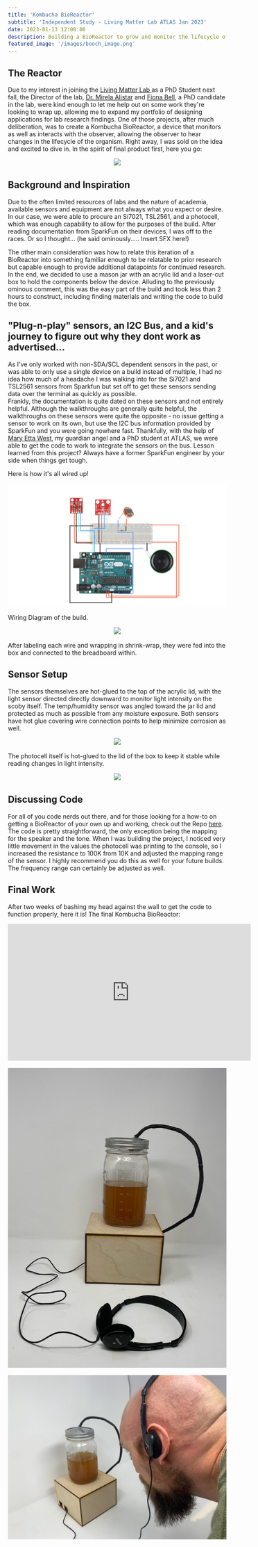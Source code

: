 ```yaml
---
title: 'Kombucha BioReactor'
subtitle: 'Independent Study - Living Matter Lab ATLAS Jan 2023'
date: 2023-01-13 12:00:00
description: Building a BioReactor to grow and monitor the lifecycle of Kombucha
featured_image: '/images/booch_image.png'
---
```

## The Reactor

Due to my interest in joining the <a href="https://www.colorado.edu/atlas/living-matter-lab"> Living Matter Lab </a> as a PhD Student next fall, the Director of the lab, <a href="https://www.colorado.edu/atlas/mirela-alistar">Dr. Mirela Alistar</a> and <a href="https://www.colorado.edu/atlas/fiona-bell"> Fiona Bell</a>, a PhD candidate in the lab, were kind enough to let me help out on some work they're looking to wrap up, allowing me to expand my portfolio of designing applications for lab research findings.  One of those projects, after much deliberation, was to create a Kombucha BioReactor, a device that monitors as well as interacts with the observer, allowing the observer to hear changes in the lifecycle of the organism.  Right away, I was sold on the idea and excited to dive in.  In the spirit of final product first, here you go:
<p align="center"><img src="/images/boochReactor.png"></p>

## Background and Inspiration

Due to the often limited resources of labs and the nature of academia, available sensors and equipment are not always what you expect or desire.  In our case, we were able to procure an Si7021, TSL2561, and a photocell, which was enough capability to allow for the purposes of the build.  After reading documentation from SparkFun on their devices, I was off to the races.  Or so I thought... (he said ominously..... Insert SFX here!)

The other main consideration was how to relate this iteration of a BioReactor into something familiar enough to be relatable to prior research but capable enough to provide additional datapoints for continued research.  In the end, we decided to use a mason jar with an acrylic lid and a laser-cut box to hold the components below the device.  Alluding to the previously ominous comment, this was the easy part of the build and took less than 2 hours to construct, including finding materials and writing the code to build the box.

## "Plug-n-play" sensors, an I2C Bus, and a kid's journey to figure out why they dont work as advertised...

As I've only worked with non-SDA/SCL dependent sensors in the past, or was able to only use a single device on a build instead of multiple, I had no idea how much of a headache I was walking into for the Si7021 and TSL2561 sensors from Sparkfun but set off to get these sensors sending data over the terminal as quickly as possible.  
Frankly, the documentation is quite dated on these sensors and not entirely helpful. Although the walkthroughs are generally quite helpful, the walkthroughs on these sensors were quite the opposite - no issue getting a sensor to work on its own, but use the I2C bus information provided by SparkFun and you were going nowhere fast.  Thankfully, with the help of <a href="https://www.colorado.edu/atlas/mary-etta-west">Mary Etta West</a>, my guardian angel and a PhD student at ATLAS, we were able to get the code to work to integrate the sensors on the bus.  Lesson learned from this project?  Always have a former SparkFun engineer by your side when things get tough.

Here is how it's all wired up!
<p align="center"><img src="/images/boochSchematic.png"></p>

Wiring Diagram of the build.
<p align="center"><img src="/images/reactorInnards.png"></p>

After labeling each wire and wrapping in shrink-wrap, they were fed into the box and connected to the breadboard within.

## Sensor Setup

The sensors themselves are hot-glued to the top of the acrylic lid, with the light sensor directed directly downward to monitor light intensity on the scoby itself.  The temp/humidity sensor was angled toward the jar lid and protected as much as possible from any moisture exposure.  Both sensors have hot glue covering wire connection points to help minimize corrosion as well.  
<p align="center"><img src="/images/reactorLid.png"></p>
The photocell itself is hot-glued to the lid of the box to keep it stable while reading changes in light intensity.
<p align="center"><img src="/images/photocellLid.png"></p>

## Discussing Code

For all of you code nerds out there, and for those looking for a how-to on getting a BioReactor of your own up and working, check out the Repo <a href="https://github.com/starbuck10/BoochReactorRepo">here</a>.  The code is pretty straightforward, the only exception being the mapping for the speaker and the tone.  When I was building the project, I noticed very little movement in the values the photocell was printing to the console, so I increased the resistance to 100K from 10K and adjusted the mapping range of the sensor.  I highly recommend you do this as well for your future builds.  The frequency range can certainly be adjusted as well.

## Final Work

After two weeks of bashing my head against the wall to get the code to function properly, here it is!  The final Kombucha BioReactor:

<iframe width="560" height="315" src="https://www.youtube.com/embed/rLRUNepp9hU" title="YouTube video player" frameborder="0" allow="accelerometer; autoplay; clipboard-write; encrypted-media; gyroscope; picture-in-picture; web-share" allowfullscreen></iframe>

<p align="center"><img src="/images/final_Reactor.jpg"></p>
<p align="center"><img src="/images/final_Reactor_View.jpg"></p>
